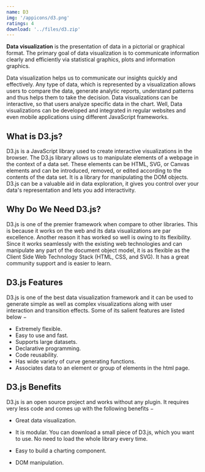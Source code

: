 ```yaml
---
name: D3
img: '/appicons/d3.png'
ratings: 4
download: '../files/d3.zip'
---
```


**Data visualization** is the presentation of data in a pictorial or graphical format. The primary goal of data visualization is to communicate information clearly and efficiently via statistical graphics, plots and information graphics.

Data visualization helps us to communicate our insights quickly and effectively. Any type of data, which is represented by a visualization allows users to compare the data, generate analytic reports, understand patterns and thus helps them to take the decision. Data visualizations can be interactive, so that users analyze specific data in the chart. Well, Data visualizations can be developed and integrated in regular websites and even mobile applications using different JavaScript frameworks.

## What is D3.js?

D3.js is a JavaScript library used to create interactive visualizations in the browser. The D3.js library allows us to manipulate elements of a webpage in the context of a data set. These elements can be HTML, SVG, or Canvas elements and can be introduced, removed, or edited according to the contents of the data set. It is a library for manipulating the DOM objects. D3.js can be a valuable aid in data exploration, it gives you control over your data's representation and lets you add interactivity.

## Why Do We Need D3.js?

D3.js is one of the premier framework when compare to other libraries. This is because it works on the web and its data visualizations are par excellence. Another reason it has worked so well is owing to its flexibility. Since it works seamlessly with the existing web technologies and can manipulate any part of the document object model, it is as flexible as the Client Side Web Technology Stack (HTML, CSS, and SVG). It has a great community support and is easier to learn.

## D3.js Features

D3.js is one of the best data visualization framework and it can be used to generate simple as well as complex visualizations along with user interaction and transition effects. Some of its salient features are listed below −

- Extremely flexible.
- Easy to use and fast.
- Supports large datasets.
- Declarative programming.
- Code reusability.
- Has wide variety of curve generating functions.
- Associates data to an element or group of elements in the html page.

## D3.js Benefits

D3.js is an open source project and works without any plugin. It requires very less code and comes up with the following benefits −

- Great data visualization.

* It is modular. You can download a small piece of D3.js, which you want to use. No need to load the whole library every time.

- Easy to build a charting component.

* DOM manipulation.

